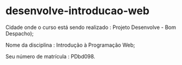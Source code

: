 # desenvolve-introducao-web
Cidade onde o curso está sendo realizado : Projeto Desenvolve - Bom Despacho);

Nome da disciplina : Introdução à Programação Web;

Seu número de matrícula : PDbd098.
